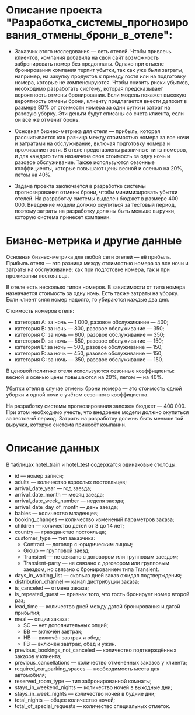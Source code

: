 # Описание проекта "Разработка_системы_прогнозирования_отмены_брони_в_отеле":

* Заказчик этого исследования — сеть отелей. Чтобы привлечь клиентов, компания добавила на свой сайт возможность забронировать номер без предоплаты. Однако при отмене бронирования компания терпит убытки, так как уже были затраты, например, на закупку продуктов к приезду гостя или на подготовку номера, которые не компенсируются. Чтобы снизить риски убытков, необходимо разработать систему, которая предсказывает вероятность отмены бронирования. Если модель покажет высокую вероятность отмены брони, клиенту предлагается внести депозит в размере 80% от стоимости номера за одни сутки и затрат на разовую уборку. Эти деньги будут списаны со счета клиента, если он всё же отменит бронь.

* Основная бизнес-метрика для отеля — прибыль, которая рассчитывается как разница между стоимостью номера за все ночи и затратами на обслуживание, включая подготовку номера и проживание гостя. В отеле представлены различные типы номеров, и для каждого типа назначена своя стоимость за одну ночь и разовое обслуживание. Также используются сезонные коэффициенты, которые повышают цены весной и осенью на 20%, летом на 40%.

* Задача проекта заключается в разработке системы прогнозирования отмены брони, чтобы минимизировать убытки отелей. На разработку системы выделен бюджет в размере 400 000. Внедрение модели должно окупиться за тестовый период, поэтому затраты на разработку должны быть меньше выручки, которую система принесет компании.


# Бизнес-метрика и другие данные

Основная бизнес-метрика для любой сети отелей — её прибыль. Прибыль отеля — это разница между стоимостью номера за все ночи и затраты на обслуживание: как при подготовке номера, так и при проживании постояльца. 

В отеле есть несколько типов номеров. В зависимости от типа номера назначается стоимость за одну ночь. Есть также затраты на уборку. Если клиент снял номер надолго, то убираются каждые два дня. 

Стоимость номеров отеля:
* категория A: за ночь — 1 000, разовое обслуживание — 400;
* категория B: за ночь — 800, разовое обслуживание — 350;
* категория C: за ночь — 600, разовое обслуживание — 350;
* категория D: за ночь — 550, разовое обслуживание — 150;
* категория E: за ночь — 500, разовое обслуживание — 150;
* категория F: за ночь — 450, разовое обслуживание — 150;
* категория G: за ночь — 350, разовое обслуживание — 150.

В ценовой политике отеля используются сезонные коэффициенты: весной и осенью цены повышаются на 20%, летом — на 40%.

Убытки отеля в случае отмены брони номера — это стоимость одной уборки и одной ночи с учётом сезонного коэффициента.

На разработку системы прогнозирования заложен бюджет — 400 000. При этом необходимо учесть, что внедрение модели должно окупиться за тестовый период. Затраты на разработку должны быть меньше той выручки, которую система принесёт компании.



# Описание данных

В таблицах hotel_train и hotel_test содержатся одинаковые столбцы:

* id — номер записи;
* adults — количество взрослых постояльцев;
* arrival_date_year — год заезда;
* arrival_date_month — месяц заезда;
* arrival_date_week_number — неделя заезда;
* arrival_date_day_of_month — день заезда;
* babies — количество младенцев;
* booking_changes — количество изменений параметров заказа;
* children — количество детей от 3 до 14 лет;
* country — гражданство постояльца;
* customer_type — тип заказчика:
	* Contract — договор с юридическим лицом;
	* Group — групповой заезд;
	* Transient — не связано с договором или групповым заездом;
	* Transient-party — не связано с договором или групповым заездом, но связано с бронированием типа Transient.
* days_in_waiting_list — сколько дней заказ ожидал подтверждения;
* distribution_channel — канал дистрибуции заказа;
* is_canceled — отмена заказа;
* is_repeated_guest — признак того, что гость бронирует номер второй раз;
* lead_time — количество дней между датой бронирования и датой прибытия;
* meal — опции заказа:
	* SC — нет дополнительных опций;
	* BB — включён завтрак;
	* HB — включён завтрак и обед;
	* FB — включён завтрак, обед и ужин.
* previous_bookings_not_canceled — количество подтверждённых заказов у клиента;
* previous_cancellations — количество отменённых заказов у клиента;
* required_car_parking_spaces — необходимость места для автомобиля;
* reserved_room_type — тип забронированной комнаты;
* stays_in_weekend_nights — количество ночей в выходные дни;
* stays_in_week_nights — количество ночей в будние дни;
* total_nights — общее количество ночей;
* total_of_special_requests — количество специальных отметок.














